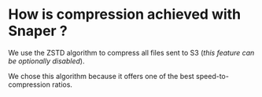 # How is compression achieved with Snaper ?

We use the ZSTD algorithm to compress all files sent to S3 (*this feature can be optionally disabled*).

We chose this algorithm because it offers one of the best speed-to-compression ratios.